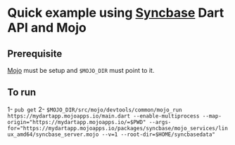 # Quick example using [Syncbase](https://github.com/vanadium/mojo.syncbase) Dart API and Mojo

## Prerequisite
[Mojo](https://github.com/domokit/mojo) must be setup and `$MOJO_DIR` must point to it.

## To run
1- `pub get`
2- `$MOJO_DIR/src/mojo/devtools/common/mojo_run https://mydartapp.mojoapps.io/main.dart --enable-multiprocess --map-origin="https://mydartapp.mojoapps.io/=$PWD" --args-for="https://mydartapp.mojoapps.io/packages/syncbase/mojo_services/linux_amd64/syncbase_server.mojo --v=1 --root-dir=$HOME/syncbasedata"`